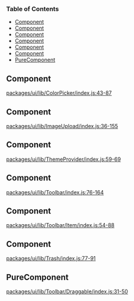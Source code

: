 <!-- Generated by documentation.js. Update this documentation by updating the source code. -->

### Table of Contents

-   [Component][1]
-   [Component][2]
-   [Component][3]
-   [Component][4]
-   [Component][5]
-   [Component][6]
-   [PureComponent][7]

## Component

[packages/ui/lib/ColorPicker/index.js:43-87][8]

## Component

[packages/ui/lib/ImageUpload/index.js:36-155][9]

## Component

[packages/ui/lib/ThemeProvider/index.js:59-69][10]

## Component

[packages/ui/lib/Toolbar/index.js:76-164][11]

## Component

[packages/ui/lib/Toolbar/Item/index.js:54-88][12]

## Component

[packages/ui/lib/Trash/index.js:77-91][13]

## PureComponent

[packages/ui/lib/Toolbar/Draggable/index.js:31-50][14]

[1]: #component

[2]: #component-1

[3]: #component-2

[4]: #component-3

[5]: #component-4

[6]: #component-5

[7]: #purecomponent

[8]: https://github.com/react-page/react-page/blob/4505290256d46fccecc0d3eba7cdb3b442b45a31/packages/ui/lib/ColorPicker/index.js#L43-L87 "Source code on GitHub"

[9]: https://github.com/react-page/react-page/blob/4505290256d46fccecc0d3eba7cdb3b442b45a31/packages/ui/lib/ImageUpload/index.js#L36-L155 "Source code on GitHub"

[10]: https://github.com/react-page/react-page/blob/4505290256d46fccecc0d3eba7cdb3b442b45a31/packages/ui/lib/ThemeProvider/index.js#L59-L69 "Source code on GitHub"

[11]: https://github.com/react-page/react-page/blob/4505290256d46fccecc0d3eba7cdb3b442b45a31/packages/ui/lib/Toolbar/index.js#L76-L164 "Source code on GitHub"

[12]: https://github.com/react-page/react-page/blob/4505290256d46fccecc0d3eba7cdb3b442b45a31/packages/ui/lib/Toolbar/Item/index.js#L54-L88 "Source code on GitHub"

[13]: https://github.com/react-page/react-page/blob/4505290256d46fccecc0d3eba7cdb3b442b45a31/packages/ui/lib/Trash/index.js#L77-L91 "Source code on GitHub"

[14]: https://github.com/react-page/react-page/blob/4505290256d46fccecc0d3eba7cdb3b442b45a31/packages/ui/lib/Toolbar/Draggable/index.js#L31-L50 "Source code on GitHub"
